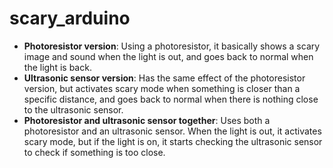 # scary_arduino

- **Photoresistor version**: Using a photoresistor, it basically shows a scary image and sound when the light is out, and goes back to normal when the light is back.
- **Ultrasonic sensor version**: Has the same effect of the photoresistor version, but activates scary mode when something is closer than a specific distance, and goes back to normal when there is nothing close to the ultrasonic sensor.
- **Photoresistor and ultrasonic sensor together**: Uses both a photoresistor and an ultrasonic sensor. When the light is out, it activates scary mode, but if the light is on, it starts checking the ultrasonic sensor to check if something is too close.
